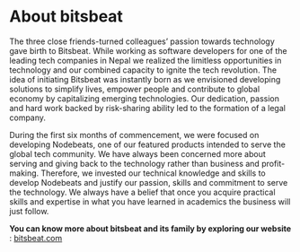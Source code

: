 # About bitsbeat

The three close friends-turned colleagues’ passion towards technology gave birth to Bitsbeat. While working as software developers for one of the leading tech companies in Nepal we realized the limitless opportunities in technology and our combined capacity to ignite the tech revolution. The idea of initiating Bitsbeat was instantly born as we envisioned developing solutions to simplify lives, empower people and contribute to global economy by capitalizing emerging technologies. Our dedication, passion and hard work backed by risk-sharing ability led to the formation of a legal company.

  
During the first six months of commencement, we were focused on developing Nodebeats, one of our featured products intended to serve the global tech community. We have always been concerned more about serving and giving back to the technology rather than business and profit-making. Therefore, we invested our technical knowledge and skills to develop Nodebeats and justify our passion, skills and commitment to serve the technology. We always have a belief that once you acquire practical skills and expertise in what you have learned in academics the business will just follow.

**You can know more about bitsbeat and its family by exploring our website** :
[bitsbeat.com](https://www.bitsbeat.com)

